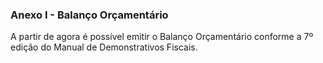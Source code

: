 ### **Anexo I - Balanço Orçamentário**

A partir de agora é possível emitir o Balanço Orçamentário conforme a 7º edição do Manual de Demonstrativos Fiscais. 

